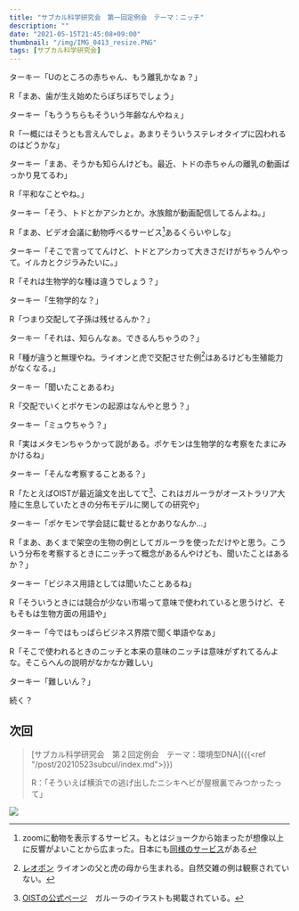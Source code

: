 ```yaml
---
title: "サブカル科学研究会　第一回定例会　テーマ：ニッチ"
description: ""
date: "2021-05-15T21:45:08+09:00"
thumbnail: "/img/IMG_0413_resize.PNG"
tags: [サブカル科学研究会]
--- 
```

ターキー「Uのところの赤ちゃん、もう離乳かなぁ？」

R「まあ、歯が生え始めたらぼちぼちでしょう」

ターキー「もううちらもそういう年齢なんやねぇ」

R「一概にはそうとも言えんでしょ。あまりそういうステレオタイプに囚われるのはどうかな」

ターキー「まあ、そうかも知らんけども。最近、トドの赤ちゃんの離乳の動画ばっかり見てるわ」

R「平和なことやね。」

ターキー「そう、トドとかアシカとか。水族館が動画配信してるんよね。」

R「まあ、ビデオ会議に動物呼べるサービス[^1]あるくらいやしな」
[^1]: zoomに動物を表示するサービス。もとはジョークから始まったが想像以上に反響がよいことから広まった。日本にも[同様のサービス](https://www.mtrainier.jp/fukasugiru-iyashi/zoom/)がある

ターキー「そこで言っててんけど、トドとアシカって大きさだけがちゃうんやって。イルカとクジラみたいに。」

R「それは生物学的な種は違うでしょう？」

ターキー「生物学的な？」

R「つまり交配して子孫は残せるんか？」

ターキー「それは、知らんなぁ。できるんちゃうの？」

R「種が違うと無理やね。ライオンと虎で交配させた例[^2]はあるけども生殖能力がなくなる。」

[^2]: [レオポン](https://ja.wikipedia.org/wiki/%E3%83%A9%E3%82%A4%E3%82%AC%E3%83%BC) ライオンの父と虎の母から生まれる。自然交雑の例は観察されていない。

ターキー「聞いたことあるわ」

R「交配でいくとポケモンの起源はなんやと思う？」

ターキー「ミュウちゃう？」

R「実はメタモンちゃうかって説がある。ポケモンは生物学的な考察をたまにみかけるね」

ターキー「そんな考察することある？」

R「たとえばOISTが最近論文を出してて[^3]、これはガルーラがオーストラリア大陸に生息していたときの分布モデルに関しての研究や」
[^3]: [OISTの公式ページ](https://www.oist.jp/ja/news-center/press-releases/36072)　ガルーラのイラストも掲載されている。

ターキー「ポケモンで学会誌に載せるとかありなんか…」

R「まあ、あくまで架空の生物の例としてガルーラを使っただけやと思う。こういう分布を考察するときにニッチって概念があるんやけども、聞いたことはあるか？」

ターキー「ビジネス用語としては聞いたことあるね」

R「そういうときには競合が少ない市場って意味で使われていると思うけど、そもそもは生物方面の用語や」

ターキー「今ではもっぱらビジネス界隈で聞く単語やなぁ」

R「そこで使われるときのニッチと本来の意味のニッチは意味がずれてるんよな。そこらへんの説明がなかなか難しい」

ターキー「難しいん？」

続く？
## 次回
> [サブカル科学研究会　第２回定例会　テーマ：環境型DNA]({{<ref "/post/20210523subcul/index.md">}})
> 
> R：「そういえば横浜での逃げ出したニシキヘビが屋根裏でみつかったって」

<script language="javascript" src="//ad.jp.ap.valuecommerce.com/servlet/jsbanner?sid=3563352&pid=887689140"></script><noscript><a href="//ck.jp.ap.valuecommerce.com/servlet/referral?sid=3563352&pid=887689140" rel="nofollow"><img src="//ad.jp.ap.valuecommerce.com/servlet/gifbanner?sid=3563352&pid=887689140" border="0"></a></noscript>